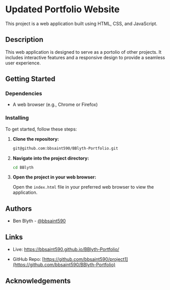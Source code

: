# Updated Portfolio Website

This project is a web application built using HTML, CSS, and JavaScript.

## Description

This web application is designed to serve as a portolio of other projects. It includes interactive features and a responsive design to provide a seamless user experience.

## Getting Started

### Dependencies

- A web browser (e.g., Chrome or Firefox)
  
### Installing

To get started, follow these steps:

1. **Clone the repository:**

    ```bash
    git@github.com:bbsaint590/BBlyth-Portfolio.git
    ```

2. **Navigate into the project directory:**

    ```bash
    cd BBlyth
    ```

3. **Open the project in your web browser:**

    Open the `index.html` file in your preferred web browser to view the application.

## Authors

- Ben Blyth - [@bbsaint590](https://github.com/bbsaint590)

## Links

- Live: https://bbsaint590.github.io/BBlyth-Portfolio/ 

- GitHub Repo: [https://github.com/bbsaint590/project1](https://github.com/bbsaint590/BBlyth-Portfolio)

## Acknowledgements
